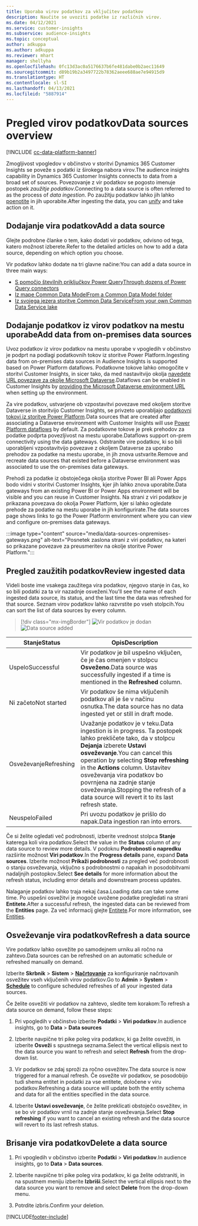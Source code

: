 ```yaml
---
title: Uporaba virov podatkov za vključitev podatkov
description: Naučite se uvoziti podatke iz različnih virov.
ms.date: 04/12/2021
ms.service: customer-insights
ms.subservice: audience-insights
ms.topic: conceptual
author: adkuppa
ms.author: adkuppa
ms.reviewer: mhart
manager: shellyha
ms.openlocfilehash: 0fc13d3ac0a5176637b6fe481dabe0b2aec11649
ms.sourcegitcommit: d89b19b2a3497722b78362aeee688ae7e94915d9
ms.translationtype: HT
ms.contentlocale: sl-SI
ms.lasthandoff: 04/13/2021
ms.locfileid: "5887914"
---
```

# <a name="data-sources-overview"></a><span data-ttu-id="37fee-103">Pregled virov podatkov</span><span class="sxs-lookup"><span data-stu-id="37fee-103">Data sources overview</span></span>

[!INCLUDE [cc-data-platform-banner](../includes/cc-data-platform-banner.md)]

<span data-ttu-id="37fee-104">Zmogljivost vpogledov v občinstvo v storitvi Dynamics 365 Customer Insights se poveže s podatki iz širokega nabora virov.</span><span class="sxs-lookup"><span data-stu-id="37fee-104">The audience insights capability in Dynamics 365 Customer Insights connects to data from a broad set of sources.</span></span> <span data-ttu-id="37fee-105">Povezovanje z vir podatkov se pogosto imenuje postopek *zaužitje podatkov*.</span><span class="sxs-lookup"><span data-stu-id="37fee-105">Connecting to a data source is often referred to as the process of *data ingestion*.</span></span> <span data-ttu-id="37fee-106">Po zaužitju podatkov lahko jih lahko [poenotite](data-unification.md) in jih uporabite.</span><span class="sxs-lookup"><span data-stu-id="37fee-106">After ingesting the data, you can [unify](data-unification.md) and take action on it.</span></span>

## <a name="add-a-data-source"></a><span data-ttu-id="37fee-107">Dodajanje vira podatkov</span><span class="sxs-lookup"><span data-stu-id="37fee-107">Add a data source</span></span>

<span data-ttu-id="37fee-108">Glejte podrobne članke o tem, kako dodati vir podatkov, odvisno od tega, katero možnost izberete.</span><span class="sxs-lookup"><span data-stu-id="37fee-108">Refer to the detailed articles on how to add a data source, depending on which option you choose.</span></span>

<span data-ttu-id="37fee-109">Vir podatkov lahko dodate na tri glavne načine:</span><span class="sxs-lookup"><span data-stu-id="37fee-109">You can add a data source in three main ways:</span></span>

- [<span data-ttu-id="37fee-110">S pomočjo številnih priključkov Power Query</span><span class="sxs-lookup"><span data-stu-id="37fee-110">Through dozens of Power Query connectors</span></span>](connect-power-query.md)
- [<span data-ttu-id="37fee-111">Iz mape Common Data Model</span><span class="sxs-lookup"><span data-stu-id="37fee-111">From a Common Data Model folder</span></span>](connect-common-data-model.md)
- [<span data-ttu-id="37fee-112">Iz svojega jezera storitve Common Data Service</span><span class="sxs-lookup"><span data-stu-id="37fee-112">From your own Common Data Service lake</span></span>](connect-common-data-service-lake.md)

## <a name="add-data-from-on-premises-data-sources"></a><span data-ttu-id="37fee-113">Dodajanje podatkov iz virov podatkov na mestu uporabe</span><span class="sxs-lookup"><span data-stu-id="37fee-113">Add data from on-premises data sources</span></span>

<span data-ttu-id="37fee-114">Uvoz podatkov iz virov podatkov na mestu uporabe v vpogledih v občinstvo je podprt na podlagi podatkovnih tokov iz storitve Power Platform.</span><span class="sxs-lookup"><span data-stu-id="37fee-114">Ingesting data from on-premises data sources in Audience Insights is supported based on Power Platform dataflows.</span></span> <span data-ttu-id="37fee-115">Podatkovne tokove lahko omogočite v storitvi Customer Insights, in sicer tako, da med nastavitvijo okolja [navedete URL povezave za okolje Microsoft Dataverse](manage-environments.md#create-an-environment-in-an-existing-organization).</span><span class="sxs-lookup"><span data-stu-id="37fee-115">Dataflows can be enabled in Customer Insights by [providing the Microsoft Dataverse environment URL](manage-environments.md#create-an-environment-in-an-existing-organization) when setting up the environment.</span></span>

<span data-ttu-id="37fee-116">Za vire podatkov, ustvarjene ob vzpostavitvi povezave med okoljem storitve Dataverse in storitvijo Customer Insights, se privzeto uporabljajo [podatkovni tokovi iz storitve Power Platform](/power-query/dataflows/overview-dataflows-across-power-platform-dynamics-365).</span><span class="sxs-lookup"><span data-stu-id="37fee-116">Data sources that are created after associating a Dataverse environment with Customer Insights will use [Power Platform dataflows](/power-query/dataflows/overview-dataflows-across-power-platform-dynamics-365) by default.</span></span> <span data-ttu-id="37fee-117">Za podatkovne tokove je prek prehodov za podatke podprta povezljivost na mestu uporabe.</span><span class="sxs-lookup"><span data-stu-id="37fee-117">Dataflows support on-prem connectivity using the data gateways.</span></span> <span data-ttu-id="37fee-118">Odstranite vire podatkov, ki so bili uporabljeni vzpostavitvijo povezave z okoljem Dataverse za uporabo prehodov za podatke na mestu uporabe, in jih znova ustvarite.</span><span class="sxs-lookup"><span data-stu-id="37fee-118">Remove and recreate data sources that existed before a Dataverse environment was associated to use the on-premises data gateways.</span></span>

<span data-ttu-id="37fee-119">Prehodi za podatke iz obstoječega okolja storitve Power BI ali Power Apps bodo vidni v storitvi Customer Insights, kjer jih lahko znova uporabite.</span><span class="sxs-lookup"><span data-stu-id="37fee-119">Data gateways from an existing Power BI or Power Apps environment will be visible and you can reuse in Customer Insights.</span></span> <span data-ttu-id="37fee-120">Na strani z viri podatkov je prikazana povezava do okolja Power Platform, kjer si lahko ogledate prehode za podatke na mestu uporabe in jih konfigurirate.</span><span class="sxs-lookup"><span data-stu-id="37fee-120">The data sources page shows links to go the Power Platform environment where you can view and configure on-premises data gateways.</span></span>

:::image type="content" source="media/data-sources-onpremises-gateways.png" alt-text="Posnetek zaslona strani z viri podatkov, na kateri so prikazane povezave za preusmeritev na okolje storitve Power Platform.":::

## <a name="review-ingested-data"></a><span data-ttu-id="37fee-122">Pregled zaužitih podatkov</span><span class="sxs-lookup"><span data-stu-id="37fee-122">Review ingested data</span></span>

<span data-ttu-id="37fee-123">Videli boste ime vsakega zaužitega vira podatkov, njegovo stanje in čas, ko so bili podatki za ta vir nazadnje osveženi.</span><span class="sxs-lookup"><span data-stu-id="37fee-123">You'll see the name of each ingested data source, its status, and the last time the data was refreshed for that source.</span></span> <span data-ttu-id="37fee-124">Seznam virov podatkov lahko razvrstite po vseh stolpcih.</span><span class="sxs-lookup"><span data-stu-id="37fee-124">You can sort the list of data sources by every column.</span></span>

> [!div class="mx-imgBorder"]
> <span data-ttu-id="37fee-125">![Vir podatkov je dodan](media/configure-data-datasource-added.png "Vir podatkov je dodan")</span><span class="sxs-lookup"><span data-stu-id="37fee-125">![Data source added](media/configure-data-datasource-added.png "Data source added")</span></span>

|<span data-ttu-id="37fee-126">Stanje</span><span class="sxs-lookup"><span data-stu-id="37fee-126">Status</span></span>  |<span data-ttu-id="37fee-127">Opis</span><span class="sxs-lookup"><span data-stu-id="37fee-127">Description</span></span>  |
|---------|---------|
|<span data-ttu-id="37fee-128">Uspelo</span><span class="sxs-lookup"><span data-stu-id="37fee-128">Successful</span></span>   |<span data-ttu-id="37fee-129">Vir podatkov je bil uspešno vključen, če je čas omenjen v stolpcu **Osveženo**.</span><span class="sxs-lookup"><span data-stu-id="37fee-129">Data source was successfully ingested if a time is mentioned in the **Refreshed** column.</span></span>
|<span data-ttu-id="37fee-130">Ni začeto</span><span class="sxs-lookup"><span data-stu-id="37fee-130">Not started</span></span>   |<span data-ttu-id="37fee-131">Vir podatkov še nima vključenih podatkov ali je še v načinu osnutka.</span><span class="sxs-lookup"><span data-stu-id="37fee-131">The data source has no data ingested yet or still in draft mode.</span></span>         |
|<span data-ttu-id="37fee-132">Osveževanje</span><span class="sxs-lookup"><span data-stu-id="37fee-132">Refreshing</span></span>    |<span data-ttu-id="37fee-133">Uvažanje podatkov je v teku.</span><span class="sxs-lookup"><span data-stu-id="37fee-133">Data ingestion is in progress.</span></span> <span data-ttu-id="37fee-134">Ta postopek lahko prekličete tako, da v stolpcu **Dejanja** izberete **Ustavi osveževanje**.</span><span class="sxs-lookup"><span data-stu-id="37fee-134">You can cancel this operation by selecting **Stop refreshing** in the **Actions** column.</span></span> <span data-ttu-id="37fee-135">Ustavitev osveževanja vira podatkov bo povrnjena na zadnje stanje osveževanja.</span><span class="sxs-lookup"><span data-stu-id="37fee-135">Stopping the refresh of a data source will revert it to its last refresh state.</span></span>       |
|<span data-ttu-id="37fee-136">Neuspelo</span><span class="sxs-lookup"><span data-stu-id="37fee-136">Failed</span></span>     |<span data-ttu-id="37fee-137">Pri uvozu podatkov je prišlo do napak.</span><span class="sxs-lookup"><span data-stu-id="37fee-137">Data ingestion ran into errors.</span></span>         |

<span data-ttu-id="37fee-138">Če si želite ogledati več podrobnosti, izberite vrednost stolpca **Stanje** katerega koli vira podatkov.</span><span class="sxs-lookup"><span data-stu-id="37fee-138">Select the value in the **Status** column of any data source to review more details.</span></span> <span data-ttu-id="37fee-139">V podoknu **Podrobnosti o napredku** razširite možnost **Viri podatkov**.</span><span class="sxs-lookup"><span data-stu-id="37fee-139">In the **Progress details** pane, expand **Data sources**.</span></span> <span data-ttu-id="37fee-140">Izberite možnost **Prikaži podrobnosti** za pregled več podrobnosti o stanju osveževanja, vključno s podrobnostmi o napakah in posodobitvami nadaljnjih postopkov.</span><span class="sxs-lookup"><span data-stu-id="37fee-140">Select **See details** for more information about the refresh status, including error details and downstream process updates.</span></span>

<span data-ttu-id="37fee-141">Nalaganje podatkov lahko traja nekaj časa.</span><span class="sxs-lookup"><span data-stu-id="37fee-141">Loading data can take some time.</span></span> <span data-ttu-id="37fee-142">Po uspešni osvežitvi je mogoče uvožene podatke pregledati na strani **Entitete**.</span><span class="sxs-lookup"><span data-stu-id="37fee-142">After a successful refresh, the ingested data can be reviewed from the **Entities** page.</span></span> <span data-ttu-id="37fee-143">Za več informacij glejte [Entitete](entities.md).</span><span class="sxs-lookup"><span data-stu-id="37fee-143">For more information, see [Entities](entities.md).</span></span>

## <a name="refresh-a-data-source"></a><span data-ttu-id="37fee-144">Osveževanje vira podatkov</span><span class="sxs-lookup"><span data-stu-id="37fee-144">Refresh a data source</span></span>

<span data-ttu-id="37fee-145">Vire podatkov lahko osvežite po samodejnem urniku ali ročno na zahtevo.</span><span class="sxs-lookup"><span data-stu-id="37fee-145">Data sources can be refreshed on an automatic schedule or refreshed manually on demand.</span></span> 

<span data-ttu-id="37fee-146">Izberite **Skrbnik** > **Sistem** > [**Načrtovanje**](system.md#schedule-tab) za konfiguriranje načrtovanih osvežitev vseh vključenih virov podatkov.</span><span class="sxs-lookup"><span data-stu-id="37fee-146">Go to **Admin** > **System** > [**Schedule**](system.md#schedule-tab) to configure scheduled refreshes of all your ingested data sources.</span></span>

<span data-ttu-id="37fee-147">Če želite osvežiti vir podatkov na zahtevo, sledite tem korakom:</span><span class="sxs-lookup"><span data-stu-id="37fee-147">To refresh a data source on demand, follow these steps:</span></span>

1. <span data-ttu-id="37fee-148">Pri vpogledih v občinstvo izberite **Podatki** > **Viri podatkov**.</span><span class="sxs-lookup"><span data-stu-id="37fee-148">In audience insights, go to **Data** > **Data sources**</span></span>

2. <span data-ttu-id="37fee-149">Izberite navpične tri pike poleg vira podatkov, ki ga želite osvežiti, in izberite **Osveži** s spustnega seznama.</span><span class="sxs-lookup"><span data-stu-id="37fee-149">Select the vertical ellipsis next to the data source you want to refresh and select **Refresh** from the drop-down list.</span></span>

3. <span data-ttu-id="37fee-150">Vir podatkov se zdaj sproži za ročno osvežitev.</span><span class="sxs-lookup"><span data-stu-id="37fee-150">The data source is now triggered for a manual refresh.</span></span> <span data-ttu-id="37fee-151">Če osvežite vir podatkov, se posodobijo tudi shema entitet in podatki za vse entitete, določene v viru podatkov.</span><span class="sxs-lookup"><span data-stu-id="37fee-151">Refreshing a data source will update both the entity schema and data for all the entities specified in the data source.</span></span>

4. <span data-ttu-id="37fee-152">Izberite **Ustavi osveževanje**, če želite preklicati obstoječo osvežitev, in se bo vir podatkov vrnil na zadnje stanje osveževanja.</span><span class="sxs-lookup"><span data-stu-id="37fee-152">Select **Stop refreshing** if you want to cancel an existing refresh and the data source will revert to its last refresh status.</span></span>

## <a name="delete-a-data-source"></a><span data-ttu-id="37fee-153">Brisanje vira podatkov</span><span class="sxs-lookup"><span data-stu-id="37fee-153">Delete a data source</span></span>

1. <span data-ttu-id="37fee-154">Pri vpogledih v občinstvo izberite **Podatki** > **Viri podatkov**.</span><span class="sxs-lookup"><span data-stu-id="37fee-154">In audience insights, go to **Data** > **Data sources**.</span></span>

2. <span data-ttu-id="37fee-155">Izberite navpične tri pike poleg vira podatkov, ki ga želite odstraniti, in na spustnem meniju izberite **Izbriši**.</span><span class="sxs-lookup"><span data-stu-id="37fee-155">Select the vertical ellipsis next to the data source you want to remove and select **Delete** from the drop-down menu.</span></span>

3. <span data-ttu-id="37fee-156">Potrdite izbris.</span><span class="sxs-lookup"><span data-stu-id="37fee-156">Confirm your deletion.</span></span>


[!INCLUDE[footer-include](../includes/footer-banner.md)]
